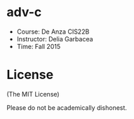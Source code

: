 # adv-c

* Course: De Anza CIS22B 
* Instructor: Delia Garbacea
* Time: Fall 2015

# License
 
(The MIT License)

Please do not be academically dishonest. 
